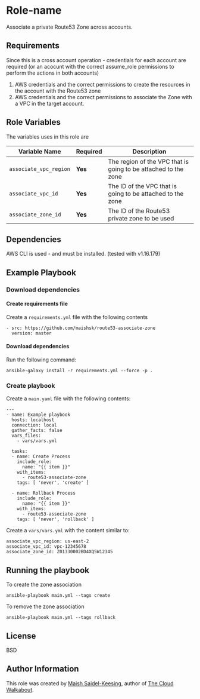 # Role-name

Associate a private Route53 Zone across accounts.

## Requirements

Since this is a cross account operation - credentials for each account are required (or an acocunt with the correct assume_role permissions to perform the actions in both accounts)

1. AWS credentials and the correct permissions to create the resources in the account with the Route53 zone
2. AWS credentials and the correct permissions to associate the Zone with a VPC in the target account.

## Role Variables

The variables uses in this role are

| Variable Name | Required | Description | 
|----|----|----|
| `associate_vpc_region`| **Yes** | The region of the VPC that is going to be attached to the zone |
| `associate_vpc_id`| **Yes** | The ID of the VPC that is going to be attached to the zone |
| `associate_zone_id`| **Yes** | The ID of the Route53 private zone to be used |

## Dependencies

AWS CLI is used - and must be installed. (tested with v1.16.179)

## Example Playbook

### Download dependencies

#### Create requirements file

Create a `requirements.yml` file with the following contents
```
- src: https://github.com/maishsk/route53-associate-zone
  version: master
```

#### Download dependencies
Run the following command:
```
ansible-galaxy install -r requirements.yml --force -p .
```

### Create playbook
Create a `main.yaml` file with the following contents:
```
---
- name: Example playbook
  hosts: localhost
  connection: local
  gather_facts: false
  vars_files:
    - vars/vars.yml

  tasks:
  - name: Create Process
    include_role:
      name: "{{ item }}"
    with_items:
      - route53-associate-zone
    tags: [ 'never', 'create' ]

  - name: Rollback Process
    include_role:
      name: "{{ item }}"
    with_items:
      - route53-associate-zone
    tags: [ 'never', 'rollback' ]
```

Create a `vars/vars.yml` with the content similar to:
```
associate_vpc_region: us-east-2
associate_vpc_id: vpc-12345678
associate_zone_id: Z01330002BD4XQ5W12345
```

## Running the playbook

To create the zone association 

`ansible-playbook main.yml --tags create`

To remove the zone association

`ansible-playbook main.yml --tags rollback`

## License

BSD

## Author Information
This role was created by [Maish Saidel-Keesing](https://www.maishsk.com/), author of [The Cloud Walkabout](http://cloudwalkabout.com/).